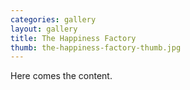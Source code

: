 ```yaml
---
categories: gallery
layout: gallery
title: The Happiness Factory
thumb: the-happiness-factory-thumb.jpg
---
```

Here comes the content.
